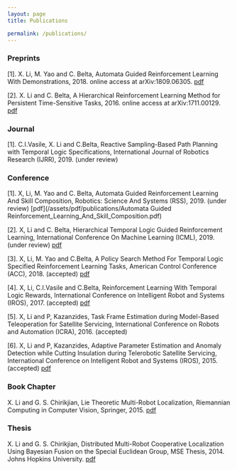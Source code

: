```yaml
---
layout: page
title: Publications

permalink: /publications/
---
```


### Preprints

[1]. X. Li, M. Yao and C. Belta, Automata Guided Reinforcement Learning With Demonstrations, 2018. online access at arXiv:1809.06305. [pdf](/assets/pdf/publications/Automata_Guided_Reinforcement_Learning_With_Demonstrations.pdf)


[2]. X. Li and C. Belta, A Hierarchical Reinforcement Learning Method for Persistent
Time-Sensitive Tasks, 2016. online access at arXiv:1711.00129. [pdf](/assets/pdf/publications/1606.06355.pdf)

### Journal

[1]. C.I.Vasile, X. Li and C.Belta, Reactive Sampling-Based Path Planning with Temporal Logic Specifications, International Journal of Robotics Research (IJRR), 2019. (under review)

### Conference

[1]. X, Li, M. Yao and C. Belta, Automata Guided Reinforcement Learning And Skill Composition, Robotics: Science And Systems (RSS), 2019. (under review) [pdf](/assets/pdf/publications/Automata Guided Reinforcement_Learning_And_Skill_Composition.pdf)

[2]. X, Li and C. Belta, Hierarchical Temporal Logic Guided Reinforcement Learning, International Conference On Machine Learning (ICML), 2019. (under review) [pdf](/assets/pdf/publications/Hierarchical_Temporal_Logic_Guided_Reinforcement_Learning.pdf)

[3]. X, Li, M. Yao and C.Belta, A Policy Search Method For Temporal Logic Specified
Reinforcement Learning Tasks, American Control Conference (ACC), 2018. (accepted) [pdf](/assets/pdf/publications/A_Policy_Search_Method_For_Temporal_Logic_Specified_Reinforcement_Learning_Tasks.pdf)

[4]. X, Li, C.I.Vasile and C.Belta, Reinforcement Learning With Temporal Logic Rewards, International Conference on Intelligent Robot and Systems (IROS), 2017. (accepted) [pdf](/assets/pdf/publications/Reinforcement_Learning_With_Temporal_Logic_Rewards.pdf)

[5]. X, Li and P, Kazanzides, Task Frame Estimation during Model-Based Teleoperation for Satellite Servicing, International Conference on Robots and Automation (ICRA), 2016. (accepted) 

[6]. X, Li and P, Kazanzides, Adaptive Parameter Estimation and Anomaly Detection while Cutting Insulation during Telerobotic Satellite Servicing, International Conference on Intelligent Robot and Systems (IROS), 2015. (accepted) [pdf](/assets/pdf/publications/adaptive_parameter_estimation.pdf)

### Book Chapter

X. Li and G. S. Chirikjian, Lie Theoretic Multi-Robot Localization, Riemannian Computing in Computer Vision, Springer, 2015. [pdf](/assets/pdf/publications/Lie_Theoretic_Multi_Robot_Localization.pdf)

### Thesis

X. Li and G. S. Chirikjian, Distributed Multi-Robot Cooperative Localization Using Bayesian Fusion on the Special Euclidean Group, MSE Thesis, 2014. Johns Hopkins University. [pdf](/assets/pdf/publications/LI-THESIS-2014.pdf)

